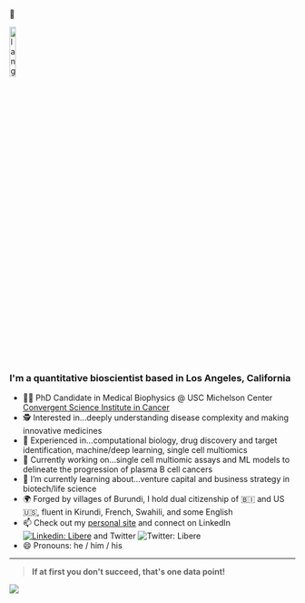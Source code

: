 :wave:
<p align="left"><img width=15%" src="https://github.com/alansmathew/alansmathew/raw/master/lang.gif" alt="lang image here" /></p>
  
<!---![Header image](https://raw.githubusercontent.com/jayrajroshan/jayrajroshan/master/Assets/myHeader.jpg)--->

### I'm a quantitative bioscientist based in Los Angeles, California 

- 👨‍🔬 PhD Candidate in Medical Biophysics @ USC Michelson Center [Convergent Science Institute in Cancer](https://kuhn.usc.edu/)
- 🕵️ Interested in...deeply understanding disease complexity and making innovative medicines
- 📖 Experienced in...computational biology, drug discovery and target identification, machine/deep learning, single cell multiomics
- 🔭 Currently working on...single cell multiomic assays and ML models to delineate the progression of plasma B cell cancers
- 🌱 I’m currently learning about...venture capital and business strategy in biotech/life science  
- 🌍 Forged by villages of Burundi, I hold dual citizenship of :burundi: and US :us:, fluent in Kirundi, French, Swahili, and some English
- 📫 Check out my [personal site](https://liberendacayisaba.com/) and connect on LinkedIn [![Linkedin: Libere](https://img.shields.io/badge/-LibereNdacayisaba-blue?style=flat-square&logo=Linkedin&logoColor=white&link=https://www.linkedin.com/in/ndacayisaba/)](https://www.linkedin.com/in/ndacayisaba/) and Twitter ![Twitter: Libere](https://img.shields.io/twitter/follow/libertatemN?style=social)
- 😄 Pronouns: he / him / his 
  
---
  > **If at first you don't succeed, that's one data point!** 
<a href="">
  <img align="centre" src="https://github-readme-stats.vercel.app/api?username=libertatem&count_private=true&include_all_commits=true&show_icons=true&title_color=990000&text_color=faf7f7&icon_color=990000&bg_color=FFC72C" />
<a />
  
<!--
![Top Langs](https://github-readme-stats.vercel.app/api/top-langs/?username=libertatem&layout=compact&title_color=007bff&text_color=e7e7e7&icon_color=007bff&bg_color=171c28)
  
  ## <h3 align="left">Some GitHub Stats</h3>
  <a href="hhttps://github.com/libertatem?tab=followers">
    <img src="https://img.shields.io/github/followers/libertatem?tab=followers?label=blue&logo=github&style=for-the-badge" alt="GitHub badge" />
  </a>
 
**libertatem/libertatem** is a ✨ _special_ ✨ repository because its `README.md` (this file) appears on your GitHub profile.
Here are some ideas to get you started:
- 🔭 I’m currently working on ...
- 🌱 I’m currently learning ...
- 👯 I’m looking to collaborate on ...
- 🤔 I’m looking for help with ...
- 💬 Ask me about ...
- 📫 How to reach me: ...
- 😄 Pronouns: ...
- ⚡ Fun fact: ...
-->
